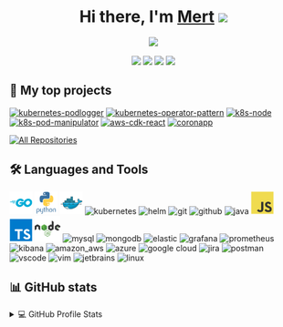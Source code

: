 <div align="center">
   <h1>Hi there, I'm <a href="https://mertdogan.netlify.app/">Mert</a> <img src="https://media.giphy.com/media/hvRJCLFzcasrR4ia7z/giphy.gif" width="25px"> </h1>
</div>

<p align="center">
  <a href="https://github.com/DenverCoder1/readme-typing-svg"><img src="https://readme-typing-svg.herokuapp.com/?lines=Software%20|%20DevOps%20%20Engineer;4%2B%20years%20of%20coding%20experience;Always%20learning%20new%20things&font=Fira%20Code&center=true&width=440&height=45&color=f75c7e&vCenter=true&size=22"></a>
</p>

<p align="center">
<a href = "https://www.linkedin.com/in/mmertdogann/"><img src="https://img.icons8.com/fluent/48/000000/linkedin.png"/></a>
<a href = "https://www.twitter.com/mmert_dogann"><img src="https://img.icons8.com/fluent/48/000000/twitter.png"/></a>
<a href = "https://instagram.com/mmertdogann"><img src="https://img.icons8.com/fluent/48/000000/instagram-new.png"/></a>
<a href = "mailto:mm3rtdoganngmail.com"><img src="https://img.icons8.com/color/48/000000/gmail.png"/></a>
</p>

## 📘 My top projects

<p align="left">
  <a href="https://github.com/mmertdogann/kubernetes-podlogger"><img width="282" src="https://denvercoder1-github-readme-stats.vercel.app/api/pin/?username=mmertdogann&repo=kubernetes-podlogger&theme=react&bg_color=1F222E&title_color=F85D7F&icon_color=F8D866&hide_border=true&show_icons=false" alt="kubernetes-podlogger"></a>
  <a href="https://github.com/mmertdogann/kubernetes-operator-pattern"><img width="282" src="https://denvercoder1-github-readme-stats.vercel.app/api/pin/?username=mmertdogann&repo=kubernetes-operator-pattern&theme=react&bg_color=1F222E&title_color=F85D7F&icon_color=F8D866&hide_border=true&show_icons=false" alt="kubernetes-operator-pattern"></a>
  <a href="https://github.com/mmertdogann/k8s-node"><img width="282" src="https://denvercoder1-github-readme-stats.vercel.app/api/pin/?username=mmertdogann&repo=k8s-node&theme=react&bg_color=1F222E&title_color=F85D7F&icon_color=F8D866&hide_border=true&show_icons=false" alt="k8s-node"></a>
  <a href="https://github.com/mmertdogann/k8s-pod-manipulator"><img width="282" src="https://denvercoder1-github-readme-stats.vercel.app/api/pin/?username=mmertdogann&repo=k8s-pod-manipulator&hide_border=true&bg_color=1F222E&title_color=F85D7F&icon_color=F8D866&theme=react&show_icons=false" alt="k8s-pod-manipulator"></a>
  <a href="https://github.com/mmertdogann/aws-cdk-react"><img width="282" src="https://denvercoder1-github-readme-stats.vercel.app/api/pin/?username=mmertdogann&repo=aws-cdk-react&theme=react&bg_color=1F222E&title_color=F85D7F&icon_color=F8D866&hide_border=true&show_icons=false" alt="aws-cdk-react"></a>
  <a href="https://github.com/mmertdogann/coronapp"><img width="282" src="https://denvercoder1-github-readme-stats.vercel.app/api/pin?username=mmertdogann&repo=coronapp&theme=react&bg_color=1F222E&title_color=F85D7F&icon_color=F8D866&hide_border=true&show_icons=false" alt="coronapp"></a>
</p>

<p align="left">
  <a href="https://github.com/mmertdogann?tab=repositories"><img alt="All Repositories" title="All Repositories" src="https://custom-icon-badges.herokuapp.com/badge/-All%20Repos-2962FF?style=for-the-badge&logoColor=white&logo=repo"/></a>
</p>

## 🛠️ Languages and Tools

<p align="left">
    <img src="https://raw.githubusercontent.com/devicons/devicon/master/icons/go/go-original-wordmark.svg" alt="golang" width="40" height="40"/>
    <img src="https://raw.githubusercontent.com/devicons/devicon/master/icons/python/python-original-wordmark.svg" alt="python" width="40" height="40"/>
    <img src="https://raw.githubusercontent.com/devicons/devicon/master/icons/docker/docker-original.svg" alt="docker" width="40" height="40"/>
    <img src="https://www.vectorlogo.zone/logos/kubernetes/kubernetes-icon.svg" alt="kubernetes" width="40" height="40"/>
    <img src="https://www.vectorlogo.zone/logos/helmsh/helmsh-icon.svg" alt="helm" width="40" height="40"/>
    <img src="https://www.vectorlogo.zone/logos/git-scm/git-scm-icon.svg" alt="git" width="40" height="40"/>
    <img src="https://www.vectorlogo.zone/logos/github/github-icon.svg" alt="github" width="40" height="40"/>
    <img src="https://www.vectorlogo.zone/logos/java/java-icon.svg" alt="java" width="40" height="40"/>
    <img src="https://raw.githubusercontent.com/devicons/devicon/master/icons/javascript/javascript-original.svg" alt="javascript" width="40" height="40"/>
    <img src="https://raw.githubusercontent.com/devicons/devicon/master/icons/typescript/typescript-original.svg" alt="typescript" width="40" height="40"/>
    <img src="https://raw.githubusercontent.com/devicons/devicon/master/icons/nodejs/nodejs-original-wordmark.svg" alt="nodejs" width="45" height="45"/>
    <img src="https://www.vectorlogo.zone/logos/mysql/mysql-icon.svg" alt="mysql" width="40" height="40"/>
    <img src="https://www.vectorlogo.zone/logos/mongodb/mongodb-icon.svg" alt="mongodb" width="40" height="40"/>
    <img src="https://www.vectorlogo.zone/logos/elastic/elastic-icon.svg" alt="elastic" width="40" height="40"/>
    <img src="https://www.vectorlogo.zone/logos/grafana/grafana-icon.svg" alt="grafana" width="40" height="40"/>
    <img src="https://www.vectorlogo.zone/logos/prometheusio/prometheusio-icon.svg" alt="prometheus" width="40" height="40"/>
    <img src="https://www.vectorlogo.zone/logos/elasticco_kibana/elasticco_kibana-icon.svg" alt="kibana" width="40" height="40"/>
    <img src="https://www.vectorlogo.zone/logos/amazon_aws/amazon_aws-icon.svg" alt="amazon_aws" width="40" height="40"/>
    <img src="https://www.vectorlogo.zone/logos/microsoft_azure/microsoft_azure-icon.svg" alt="azure" width="40" height="40"/>
    <img src="https://www.vectorlogo.zone/logos/google_cloud/google_cloud-icon.svg" alt="google cloud" width="40" height="40"/>
    <img src="https://www.vectorlogo.zone/logos/atlassian_jira/atlassian_jira-icon.svg" alt="jira" width="40" height="40"/>
    <img src="https://www.vectorlogo.zone/logos/getpostman/getpostman-icon.svg" alt="postman" width="40" height="40"/>
    <img src="https://www.vectorlogo.zone/logos/visualstudio_code/visualstudio_code-icon.svg" alt="vscode" width="40" height="40"/>
    <img src="https://www.vectorlogo.zone/logos/vim/vim-icon.svg" alt="vim" width="40" height="40"/>
    <img src="https://www.vectorlogo.zone/logos/jetbrains/jetbrains-icon.svg" alt="jetbrains" width="40" height="40"/>
    <img src="https://www.vectorlogo.zone/logos/linux/linux-icon.svg" alt="linux" width="40" height="40"/>
</p>

## 📊 GitHub stats

<details> 
  <summary>💻 GitHub Profile Stats</summary>
  <br/>
    <a href="https://github.com/anuraghazra/github-readme-stats"><img alt="DenverCoder1's Github Stats" src="https://denvercoder1-github-readme-stats.vercel.app/api/?username=mmertdogann&show_icons=true&count_private=true&theme=react&hide_border=true&bg_color=1F222E&title_color=F85D7F&icon_color=F8D866" height="192px"/></a>
  <a href="https://github.com/anuraghazra/github-readme-stats"><img alt="DenverCoder1's Top Languages" src="https://github-readme-stats.vercel.app/api/top-langs/?username=mmertdogann&langs_count=8&layout=compact&theme=react&hide_border=true&bg_color=1F222E&title_color=F85D7F&icon_color=F8D866&hide=Jupyter%20Notebook" height="192px"/></a>
  <br/>
  <b>Note:</b> Top languages is only a metric of the languages my public code consists of and doesn't reflect experience or skill level.
</details>
<br/>
